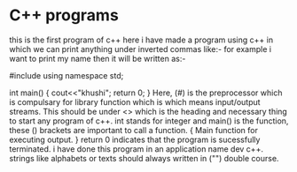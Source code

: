 # C++ programs
this is the first program of c++ 
here i have made a program using c++ in which we can print anything under inverted commas like:-
for example i want to print my name then it will be written as:-

#include<iostream>
using namespace std;

int main()
{
	cout<<"khushi";
  return 0;
 }
Here, (#) is the preprocessor which is compulsary for library function which is <iostream> which means input/output streams.
This should be under <> which is the heading and necessary thing to start any program of c++.
int stands for integer and main() is the function, these () brackets are important to call a function.
{
   Main function for executing output.
}
return 0 indicates that the program is sucessfully terminated.
i have done this program in an application name dev c++.
strings like alphabets or texts should always written in ("") double course.


